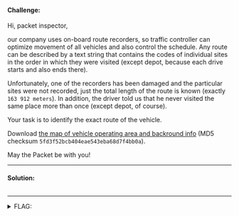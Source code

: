 #### Challenge:

Hi, packet inspector,

our company uses on-board route recorders, so traffic controller can optimize movement of all vehicles and also control the schedule. Any route can be described by a text string that contains the codes of individual sites in the order in which they were visited (except depot, because each drive starts and also ends there).

Unfortunately, one of the recorders has been damaged and the particular sites were not recorded, just the total length of the route is known (exactly `163 912 meters`). In addition, the driver told us that he never visited the same place more than once (except depot, of course).

Your task is to identify the exact route of the vehicle.

Download [the map of vehicle operating area and backround info](./route_tracking.zip ":ignore") (MD5 checksum `5fd3f52bcb404eae543eba68d7f4bb0a`).

May the Packet be with you!

---

#### Solution:

```bash
```

---

<details><summary>FLAG:</summary>

```
FLAG{SLiH-QPWV-hIm5-hWcU}
```

</details>
<br/>
